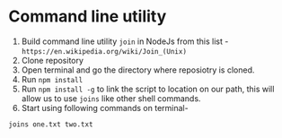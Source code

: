 # Command line utility
1. Build command line utility `join` in NodeJs from this list - `https://en.wikipedia.org/wiki/Join_(Unix)`
2. Clone repository
3. Open terminal and go the directory where reposiotry is cloned.
4. Run `npm install`
3. Run `npm install -g` to link the script to location on our path, this will allow us to use `joins` like other shell commands.
4. Start using following commands on terminal-
```
joins one.txt two.txt
```
  

